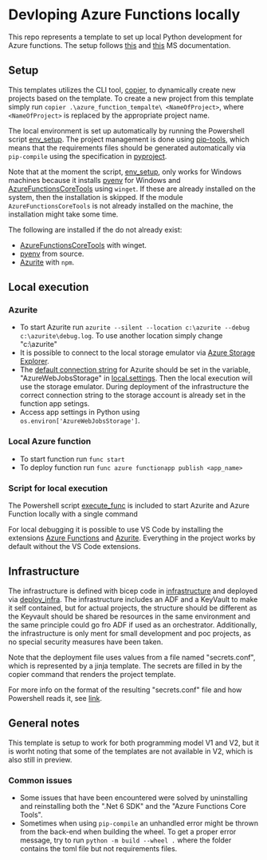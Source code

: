 # Devloping Azure Functions locally
This repo represents a template to set up local Python development for Azure functions. The setup follows [this](https://learn.microsoft.com/en-us/azure/azure-functions/functions-develop-vs-code?tabs=python) and [this](https://learn.microsoft.com/en-us/azure/azure-functions/functions-develop-local) MS documentation.



## Setup
This templates utilizes the CLI tool, [copier](https://pypi.org/project/copier/), to dynamically create new projects based on the template. To create a new project from this template simply run `copier .\azure_function_tempalte\ <NameOfProject>`, where `<NameOfProject>` is replaced by the appropriate project name.



The local environment is set up automatically by running the Powershell script [env_setup](/utils/env_setup.ps1). The project management is done using [pip-tools](https://pypi.org/project/pip-tools/), which means that the requirements files should be generated automatically via `pip-compile` using the specification in [pyproject](./%7B%7Bproject_name%7D%7D/pyproject.toml).

 Note that at the moment the script, [env_setup](./%7B%7Bproject_name%7D%7D/utils/env_setup.ps1.jinja), only works for Windows machines because it installs [pyenv](https://github.com/pyenv/pyenv) for Windows and [AzureFunctionsCoreTools](https://learn.microsoft.com/en-us/azure/azure-functions/functions-run-local?tabs=v4%2Cwindows%2Ccsharp%2Cportal%2Cbash) using `winget`. If these are already installed on the system, then the installation is skipped. If the module `AzureFunctionsCoreTools` is not already installed on the machine, the installation might take some time.

 The following are installed if the do not already exist:

 * [AzureFunctionsCoreTools](https://learn.microsoft.com/en-us/azure/azure-functions/functions-run-local?tabs=v4%2Cwindows%2Ccsharp%2Cportal%2Cbash) with winget.
 * [pyenv](https://github.com/pyenv/pyenv) from source.
 * [Azurite](https://learn.microsoft.com/en-us/azure/storage/common/storage-use-azurite?tabs=visual-studio) with `npm`.


## Local execution
### Azurite
* To start Azurite run `azurite --silent --location c:\azurite --debug c:\azurite\debug.log`. To use another location simply change "c:\azurite"
* It is possible to connect to the local storage emulator via [Azure Storage Explorer](https://learn.microsoft.com/en-us/azure/storage/common/storage-explorer-emulators).
* The [default connection string](https://learn.microsoft.com/en-us/azure/storage/common/storage-use-azurite?tabs=visual-studio) for Azurite should be set in the variable, "AzureWebJobsStorage" in [local.settings](../blob_reader/local.settings.json). Then the local execution will use the storage emulator. During deployment of the infrastructure the correct connection string to the storage account is already set in the function app setings. 
* Access app settings in Python using `os.environ['AzureWebJobsStorage']`.

### Local Azure function

* To start function run `func start`
* To deploy function run `func azure functionapp publish <app_name>`

### Script for local execution
The Powershell script [execute_func](./%7B%7Bproject_name%7D%7D/execute_func.ps1.jinja) is included to start Azurite and Azure Function locally with a single command


For local debugging it is possible to use VS Code by installing the extensions [Azure Functions](https://marketplace.visualstudio.com/items?itemName=ms-azuretools.vscode-azurefunctions) and [Azurite](https://marketplace.visualstudio.com/items?itemName=Azurite.azurite). Everything in the project works by default without the VS Code extensions.

## Infrastructure
The infrastructure is defined with bicep code in [infrastructure](./%7B%7Bproject_name%7D%7D/infrastructure/) and deployed via [deploy_infra](./%7B%7Bproject_name%7D%7D/infrastructure/deploy_infra.ps1). The infrastructure includes an ADF and a KeyVault to make it self contained, but for actual projects, the structure should be different as the Keyvault should be shared be resources in the same environment and the same principle could go fro ADF if used as an orchestrator. Additionally, the infrastructure is only ment for small development and poc projects, as no special security measures have been taken.

Note that the deployment file uses values from a file named "secrets.conf", which is represented by a jinja template. The secrets are filled in by the copier command that renders the project template. 

For more info on the format of the resulting "secrets.conf" file and how Powershell reads it, see [link](https://kyleparrish.com/blog/powershell-script-config-file/).




## General notes
This template is setup to work for both programming model V1 and V2, but it is worht noting that some of the templates are not available in V2, which is also still in preview.

### Common issues
* Some issues that have been encountered were solved by uninstalling and reinstalling both the ".Net 6 SDK" and the "Azure Functions Core Tools".
* Sometimes when using `pip-compile` an unhandled error might be thrown from the back-end when building the wheel. To get a proper error message, try to run `python -m build --wheel .` where the folder contains the toml file but not requirements files. 